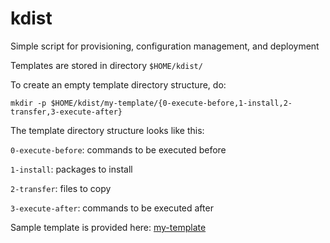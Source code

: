 # kdist
Simple script for provisioning, configuration management, and deployment

Templates are stored in directory `$HOME/kdist/`

To create an empty template directory structure, do:

```
mkdir -p $HOME/kdist/my-template/{0-execute-before,1-install,2-transfer,3-execute-after}
```

The template directory structure looks like this:

`0-execute-before`: commands to be executed before

`1-install`: packages to install

`2-transfer`: files to copy

`3-execute-after`: commands to be executed after

Sample template is provided here: [my-template](my-template.tar.xz)

